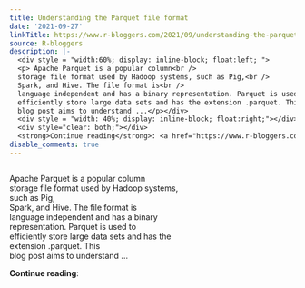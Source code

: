 ```yaml
---
title: Understanding the Parquet file format
date: '2021-09-27'
linkTitle: https://www.r-bloggers.com/2021/09/understanding-the-parquet-file-format/
source: R-bloggers
description: |-
  <div style = "width:60%; display: inline-block; float:left; ">
  <p> Apache Parquet is a popular column<br />
  storage file format used by Hadoop systems, such as Pig,<br />
  Spark, and Hive. The file format is<br />
  language independent and has a binary representation. Parquet is used to<br />
  efficiently store large data sets and has the extension .parquet. This<br />
  blog post aims to understand ...</p></div>
  <div style = "width: 40%; display: inline-block; float:right;"></div>
  <div style="clear: both;"></div>
  <strong>Continue reading</strong>: <a href="https://www.r-bloggers.com/2021/09/understanding- ...
disable_comments: true
---
```

<div style = "width:60%; display: inline-block; float:left; ">
<p> Apache Parquet is a popular column<br />
storage file format used by Hadoop systems, such as Pig,<br />
Spark, and Hive. The file format is<br />
language independent and has a binary representation. Parquet is used to<br />
efficiently store large data sets and has the extension .parquet. This<br />
blog post aims to understand ...</p></div>
<div style = "width: 40%; display: inline-block; float:right;"></div>
<div style="clear: both;"></div>
<strong>Continue reading</strong>: <a href="https://www.r-bloggers.com/2021/09/understanding- ...